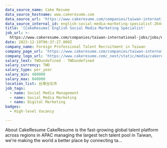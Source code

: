 ```yaml
---
data_source_name: Cake Resume
data_source_hostname: www.cakeresume.com
data_source_url: 'https://www.cakeresume.com/companies/taiwan-international-jobs/jobs'
data_source_internal_id: english-social-media-marketing-specialist-2644f4
title: '[CakeResume] English Social Media Marketing Specialist'
job_url: >-
  https://www.cakeresume.com/companies/taiwan-international-jobs/jobs/english-social-media-marketing-specialist-2644f4
date: 2023-12-19T06:37:27.000Z
company_name: Foreign Professional Talent Recruitment in Taiwan
company_page_url: 'https://www.cakeresume.com/companies/taiwan-international-jobs'
company_logo_url: 'https://www.cakeresume.com/_next/static/media/cakeresume.e1c03867.svg'
salary_text: TWDundefined - TWDundefined
salary_currency: TWD
salary_type: per_year
salary_min: 480000
salary_max: 840000
location_list: 台灣台北市
job_tags:
  - name: Social Media Management
  - name: Social Media Marketing
  - name: Digital Marketing
badges:
  - High-level Vacancy

---
```


About CakeResume CakeResume is the fast-growing global talent platform across regions in APAC managing the largest tech talent pool in Taiwan, we're making the world a better place by connecting ta...